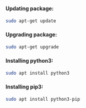 #### Updating package:
```bash
sudo apt-get update
```

#### Upgrading package:
```bash
sudo apt-get upgrade
```
#### Installing python3:
```bash
sudo apt install python3
```
#### Installing pip3:
```bash
sudo apt install python3-pip
